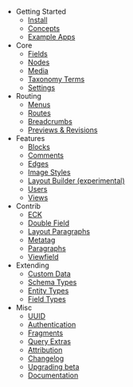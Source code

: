 <!-- _sidebar.md -->

- Getting Started
  - [Install](/)
  - [Concepts](start/concepts.md)
  - [Example Apps](misc/example-apps.md)
- Core
  - [Fields](core/fields.md)
  - [Nodes](core/nodes.md)
  - [Media](core/media.md)
  - [Taxonomy Terms](core/terms.md)
  - [Settings](core/settings.md)
- Routing
  - [Menus](features/menus.md)
  - [Routes](features/routes.md)
  - [Breadcrumbs](features/breadcrumbs.md)
  - [Previews & Revisions](features/previews-revisions.md)
- Features
  - [Blocks](features/blocks.md)
  - [Comments](features/comments.md)
  - [Edges](features/edges.md)
  - [Image Styles](features/image-styles.md)
  - [Layout Builder (experimental)](features/layout-builder.md)
  - [Users](features/users.md)
  - [Views](features/views.md)
- Contrib
  - [ECK](contrib/eck.md)
  - [Double Field](contrib/doublefield.md)
  - [Layout Paragraphs](contrib/layout-paragraphs.md)
  - [Metatag](contrib/metatags.md)
  - [Paragraphs](contrib/paragraphs.md)
  - [Viewfield](contrib/viewfield.md)
- Extending
  - [Custom Data](extending/custom_data.md)
  - [Schema Types](extending/schema_type.md)
  - [Entity Types](extending/entity_type.md)
  - [Field Types](extending/field_type.md)
- Misc
  - [UUID](misc/uuid.md)
  - [Authentication](misc/authentication.md)
  - [Fragments](misc/fragments.md)
  - [Query Extras](misc/query-extras.md)
  - [Attribution](misc/credit.md)
  - [Changelog](misc/changelog.md)
  - [Upgrading beta](misc/upgrading.md)
  - [Documentation](https://github.com/drupal-graphql-compose/documentation)
